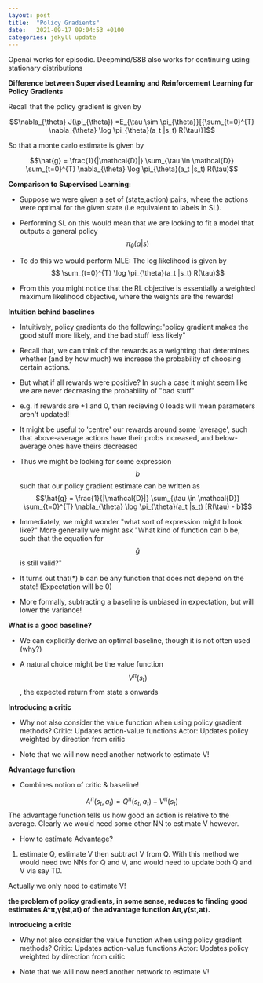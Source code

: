 ```yaml
---
layout: post
title:  "Policy Gradients"
date:   2021-09-17 09:04:53 +0100
categories: jekyll update
---
```


Openai works for episodic. Deepmind/S&B also works for continuing using stationary distributions

**Difference between Supervised Learning and Reinforcement Learning for Policy Gradients**

Recall that the policy gradient is given by

$$\nabla_{\theta} J(\pi_{\theta}) =E_{\tau \sim \pi_{\theta}}[{\sum_{t=0}^{T} \nabla_{\theta} \log \pi_{\theta}(a_t |s_t) R(\tau)}]$$

So that a monte carlo estimate is given by 

$$\hat{g} = \frac{1}{|\mathcal{D}|} \sum_{\tau \in \mathcal{D}} \sum_{t=0}^{T} \nabla_{\theta} \log \pi_{\theta}(a_t |s_t) R(\tau)$$

**Comparison to Supervised Learning:**

- Suppose we were given a set of (state,action) pairs, where the actions were optimal for the given state (i.e equivalent to labels in SL).
- Performing SL on this would mean that we are looking to fit a model that outputs a general policy $$\pi_{\theta}(a \vert s) $$
- To do this we would perform MLE: The log likelihood is given by
$$ \sum_{t=0}^{T} \log \pi_{\theta}(a_t |s_t) R(\tau)$$


- From this you might notice that the RL objective is essentially a weighted maximum likelihood objective, where the weights are the rewards!


**Intuition behind baselines**
- Intuitively, policy gradients do the following:"policy gradient makes the good stuff more likely, and the bad stuff less likely"
- Recall that, we can think of the rewards as a weighting that determines whether (and by how much) we increase the probability of choosing certain actions.
- But what if all rewards were positive? In such a case it might seem like we are never decreasing the probability of "bad stuff"
- e.g. if rewards are +1 and 0, then recieving 0 loads will mean parameters aren't updated!

- It might be useful to 'centre' our rewards around some 'average', such that above-average actions have their probs increased, and below-average ones have theirs decreased

- Thus we might be looking for some expression $$b$$ such that our policy gradient estimate can be written as 
$$\hat{g} = \frac{1}{|\mathcal{D}|} \sum_{\tau \in \mathcal{D}} \sum_{t=0}^{T} \nabla_{\theta} \log \pi_{\theta}(a_t |s_t) [R(\tau) - b]$$

- Immediately, we might wonder "what sort of expression might b look like?" More generally we might ask "What kind of function can b be, such that the equation for $$\hat{g}$$ is still valid?"

- It turns out that(*) b can be any function that does not depend on the state! (Expectation will be 0) 

- More formally, subtracting a baseline is unbiased in expectation, but will lower the variance!

**What is a good baseline?**

- We can explicitly derive an optimal baseline, though it is not often used (why?)

- A natural choice might be the value function $$V^{\pi}(s_{t})$$, the expected return from state s onwards

**Introducing a critic**
- Why not also consider the value function when using policy gradient methods?
Critic: Updates action-value functions
Actor: Updates policy weighted by direction from critic

- Note that we will now need another network to estimate V!

**Advantage function**
- Combines notion of critic & baseline!

$$A^{\pi}(s_t,a_t) = Q^{\pi}(s_t,a_t) - V^{\pi}(s_t)$$
The advantage function tells us how good an action is relative to the average. Clearly we would need some other NN to estimate V however.

- How to estimate Advantage?
1. estimate Q, estimate V then subtract V from Q. With this method we would need two NNs for Q and V, and would need to update both Q and V via say TD.

Actually we only need to estimate V!

**the problem of policy gradients, in some sense, reduces to finding good estimates A^π,γ(st,at) of the advantage function Aπ,γ(st,at).**

**Introducing a critic**
- Why not also consider the value function when using policy gradient methods?
Critic: Updates action-value functions
Actor: Updates policy weighted by direction from critic

- Note that we will now need another network to estimate V!
